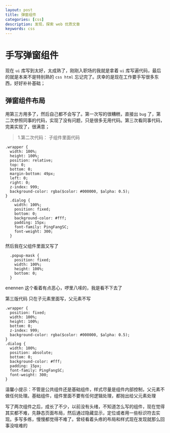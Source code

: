 ```yaml
---
layout: post
title: 弹窗组件
categories: [css]
description: 发现，探索 web 优质文章
keywords: css
---
```


# 手写弹窗组件

现在 `ui` 库写到太好，太成熟了，刚刚入职场的我就是拿着 `ui` 库写遍代码，最后的就是本来不是特别熟的 `css html` 忘记完了。庆幸的是现在工作要手写很多东西，好好补补基础；

## 弹窗组件布局

用第三方用多了，然后自己都不会写了。第一次写的很糟糕，直接出 `bug` 了，第二次参照同事的代码，实现了没有问题，只是很多无用代码。第三次看同事代码，完美实现了，很满意；

> 1.第二次代码：
> 子组件里面代码

```
.wrapper {
  width: 100%;
  height: 100%;
  position: relative;
  top: 0;
  bottom: 0;
  margin-bottom: 49px;
  left: 0;
  right: 0;
  z-index: 999;
  background-color: rgba($color: #000000, $alpha: 0.5);
}
  .dialog {
    width: 100%;
    position: fixed;
    bottom: 0;
    background-color: #fff;
    padding: 15px;
    font-family: PingFangSC;
    font-weight: 300;
  }
```

然后我在父组件里面又写了

```
  .popup-mask {
    position: fixed;
    width: 100%;
    height: 100%;
    bottom: 0;
  }
```

enennen 这个看着有点恶心，啰里八嗦的，我是看不下去了

第三版代码
只在子元素里面写，父元素不写

```
.wrapper {
  position: fixed;
  width: 100%;
  height: 100%;
  bottom: 0;
  z-index: 999;
  background-color: rgba($color: #000000, $alpha: 0.5);
}
.dialog {
  width: 100%;
  position: absolute;
  bottom: 0;
  background-color: #fff;
  padding: 15px;
  font-family: PingFangSC;
  font-weight: 300;
}
```

温馨小提示：不管是公共组件还是基础组件，样式尽量是组件内部控制，父元素不做任何处理。基础组件，组件里面不要有任何逻辑处理，都抛出给父元素处理

写了两次组件之后，成长了不少，以前没有头绪，不知道怎么写的组件，现在觉得其实都不难，先静态页面布局，然后通过隐藏显示，定位或者用一些标识符去实现。多写多练，慢慢都觉得不难了。曾经看着头疼的布局和样式现在发现就那么回事没啥难的
